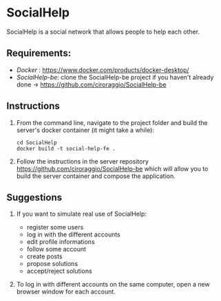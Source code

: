 # SocialHelp

SocialHelp is a social network that allows people to help each other.

## **Requirements:**
* *Docker* : https://www.docker.com/products/docker-desktop/
* *SocialHelp-be*: clone the SocialHelp-be project if you haven't already done -> https://github.com/ciroraggio/SocialHelp-be

## **Instructions**

1. From the command line, navigate to the project folder and build the server's docker container (it might take a while):

    ```
    cd SocialHelp
    docker build -t social-help-fe .
    ```

2. Follow the instructions in the server repository https://github.com/ciroraggio/SocialHelp-be which will allow you to build the server container and compose the application.

## **Suggestions**
1. If you want to simulate real use of SocialHelp:
   * register some users
   * log in with the different accounts
   * edit profile informations
   * follow some account
   * create posts
   * propose solutions
   * accept/reject solutions
  
2. To log in with different accounts on the same computer, open a new browser window for each account.

